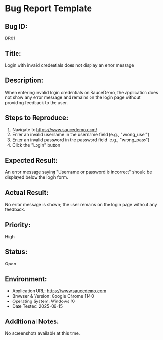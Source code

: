 # Bug Report Template

## Bug ID:
BR01

## Title:
Login with invalid credentials does not display an error message

## Description:
When entering invalid login credentials on SauceDemo, the application does not show any error message and remains on the login page without providing feedback to the user.

## Steps to Reproduce:
1. Navigate to https://www.saucedemo.com/  
2. Enter an invalid username in the username field (e.g., "wrong_user")  
3. Enter an invalid password in the password field (e.g., "wrong_pass")  
4. Click the "Login" button  

## Expected Result:
An error message saying "Username or password is incorrect" should be displayed below the login form.

## Actual Result:
No error message is shown; the user remains on the login page without any feedback.

## Priority:
High

## Status:
Open

## Environment:
- Application URL: https://www.saucedemo.com  
- Browser & Version: Google Chrome 114.0  
- Operating System: Windows 10  
- Date Tested: 2025-06-15  

## Additional Notes:
No screenshots available at this time.
